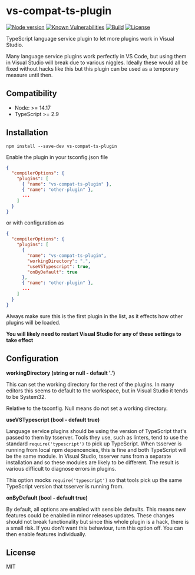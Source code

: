 # vs-compat-ts-plugin

[![Node version](https://img.shields.io/node/v/vs-compat-ts-plugin)](https://www.npmjs.com/package/vs-compat-ts-plugin)
[![Known Vulnerabilities](https://snyk.io/test/github/andyrooger/vs-compat-ts-plugin/badge.svg?targetFile=package.json)](https://snyk.io/test/github/andyrooger/vs-compat-ts-plugin?targetFile=package.json)
[![Build](https://github.com/andyrooger/vs-compat-ts-plugin/workflows/Test%20and%20Release/badge.svg)](https://github.com/andyrooger/vs-compat-ts-plugin/actions?query=workflow%3A%22Test+and+Release%22)
[![License](https://img.shields.io/npm/l/vs-compat-ts-plugin)](https://github.com/andyrooger/vs-compat-ts-plugin/blob/master/LICENSE)

TypeScript language service plugin to let more plugins work in Visual Studio.

Many language service plugins work perfectly in VS Code, but using them in Visual Studio will break due to various niggles. Ideally these would all be fixed without hacks like this but this plugin can be used as a temporary measure until then.

## Compatibility

* Node: >= 14.17
* TypeScript >= 2.9

## Installation

```shell
npm install --save-dev vs-compat-ts-plugin
```

Enable the plugin in your tsconfig.json file

```json
{
  "compilerOptions": {
    "plugins": [
      { "name": "vs-compat-ts-plugin" },
      { "name": "other-plugin" },
      ...
    ]
  }
}
```

or with configuration as

```json
{
  "compilerOptions": {
    "plugins": [
      {
        "name": "vs-compat-ts-plugin",
        "workingDirectory": ".",
        "useVSTypescript": true,
        "onByDefault": true
      },
      { "name": "other-plugin" },
      ...
    ]
  }
}
```

Always make sure this is the first plugin in the list, as it effects how other plugins will be loaded.

**You will likely need to restart Visual Studio for any of these settings to take effect**

## Configuration

**workingDirectory (string or null - default '.')**

This can set the working directory for the rest of the plugins. In many editors this seems to default to the workspace, but in Visual Studio it tends to be System32.

Relative to the tsconfig. Null means do not set a working directory.

**useVSTypescript (bool - default true)**

Language service plugins should be using the version of TypeScript that's passed to them by tsserver. Tools they use, such as linters, tend to use the standard `require('typescript')` to pick up TypeScript.
When tsserver is running from local npm depencencies, this is fine and both TypeScript will be the same module. In Visual Studio, tsserver runs from a separate installation and so these modules are likely to be different. The result is various difficult to diagnose errors in plugins.

This option mocks `require('typescript')` so that tools pick up the same TypeScript version that tsserver is running from.

**onByDefault (bool - default true)**

By default, all options are enabled with sensible defaults. This means new features could be enabled in minor releases updates. These changes should not break functionality but since this whole plugin is a hack, there is a small risk. If you don't want this behaviour, turn this option off. You can then enable features individually.

## License

MIT
